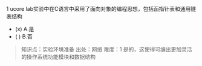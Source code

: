1
ucore lab实验中在C语言中采用了面向对象的编程思想，包括函指针表和通用链表结构
- (x) A.是
- ( ) B.否

> 知识点：实验环境准备
> 出处：网络
> 难度：1
> 是的，这使得可编出更加灵活的操作系统功能模块和数据结构
